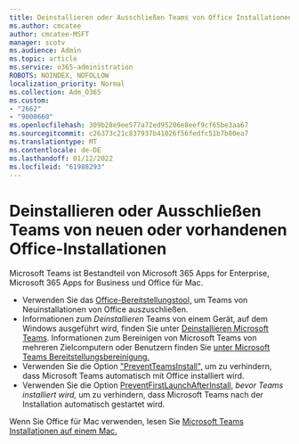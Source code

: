 ```yaml
---
title: Deinstallieren oder Ausschließen Teams von Office Installationen
ms.author: cmcatee
author: cmcatee-MSFT
manager: scotv
ms.audience: Admin
ms.topic: article
ms.service: o365-administration
ROBOTS: NOINDEX, NOFOLLOW
localization_priority: Normal
ms.collection: Adm_O365
ms.custom:
- "2662"
- "9000660"
ms.openlocfilehash: 309b28e9ee577a72ed95206e8eef9cf65be3aa67
ms.sourcegitcommit: c26373c21c837937b41026f56fedfc51b7b80ea7
ms.translationtype: MT
ms.contentlocale: de-DE
ms.lasthandoff: 01/12/2022
ms.locfileid: "61988293"
---
```

# <a name="uninstall-or-exclude-teams-from-new-or-existing-office-installations"></a>Deinstallieren oder Ausschließen Teams von neuen oder vorhandenen Office-Installationen

Microsoft Teams ist Bestandteil von Microsoft 365 Apps for Enterprise, Microsoft 365 Apps for Business und Office für Mac.

- Verwenden Sie das [Office-Bereitstellungstool,](https://docs.microsoft.com/deployoffice/teams-install#how-to-exclude-microsoft-teams-from-new-installations-of-microsoft-365-apps) um Teams von Neuinstallationen von Office auszuschließen.
- Informationen zum *Deinstallieren* Teams von einem Gerät, auf dem Windows ausgeführt wird, finden Sie unter [Deinstallieren Microsoft Teams](https://support.office.com/article/3b159754-3c26-4952-abe7-57d27f5f4c81). Informationen zum Bereinigen von Microsoft Teams von mehreren Zielcomputern oder Benutzern finden Sie [unter Microsoft Teams Bereitstellungsbereinigung.](https://docs.microsoft.com/microsoftteams/scripts/powershell-script-teams-deployment-clean-up)
- Verwenden Sie die Option ["PreventTeamsInstall",](https://docs.microsoft.com/deployoffice/teams-install#use-group-policy-to-control-the-installation-of-microsoft-teams
) um zu verhindern, dass Microsoft Teams automatisch mit Office installiert wird.
- Verwenden Sie die Option [PreventFirstLaunchAfterInstall,](https://docs.microsoft.com/deployoffice/teams-install#use-group-policy-to-prevent-microsoft-teams-from-starting-automatically-after-installation) *bevor Teams installiert wird,* um zu verhindern, dass Microsoft Teams nach der Installation automatisch gestartet wird.

Wenn Sie Office für Mac verwenden, lesen Sie [Microsoft Teams Installationen auf einem Mac.](https://docs.microsoft.com/deployoffice/teams-install#microsoft-teams-installations-on-a-mac)